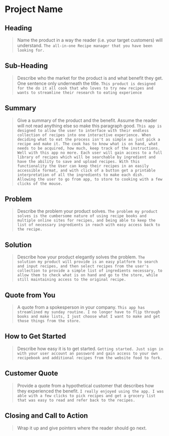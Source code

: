 # Project Name #

<!--
> This material was originally posted [here](http://www.quora.com/What-is-Amazons-approach-to-product-development-and-product-management). It is reproduced here for posterities sake.

There is an approach called "working backwards" that is widely used at Amazon. They work backwards from the customer, rather than starting with an idea for a product and trying to bolt customers onto it. While working backwards can be applied to any specific product decision, using this approach is especially important when developing new products or features.

For new initiatives a product manager typically starts by writing an internal press release announcing the finished product. The target audience for the press release is the new/updated product's customers, which can be retail customers or internal users of a tool or technology. Internal press releases are centered around the customer problem, how current solutions (internal or external) fail, and how the new product will blow away existing solutions.

If the benefits listed don't sound very interesting or exciting to customers, then perhaps they're not (and shouldn't be built). Instead, the product manager should keep iterating on the press release until they've come up with benefits that actually sound like benefits. Iterating on a press release is a lot less expensive than iterating on the product itself (and quicker!).

If the press release is more than a page and a half, it is probably too long. Keep it simple. 3-4 sentences for most paragraphs. Cut out the fat. Don't make it into a spec. You can accompany the press release with a FAQ that answers all of the other business or execution questions so the press release can stay focused on what the customer gets. My rule of thumb is that if the press release is hard to write, then the product is probably going to suck. Keep working at it until the outline for each paragraph flows.

Oh, and I also like to write press-releases in what I call "Oprah-speak" for mainstream consumer products. Imagine you're sitting on Oprah's couch and have just explained the product to her, and then you listen as she explains it to her audience. That's "Oprah-speak", not "Geek-speak".

Once the project moves into development, the press release can be used as a touchstone; a guiding light. The product team can ask themselves, "Are we building what is in the press release?" If they find they're spending time building things that aren't in the press release (overbuilding), they need to ask themselves why. This keeps product development focused on achieving the customer benefits and not building extraneous stuff that takes longer to build, takes resources to maintain, and doesn't provide real customer benefit (at least not enough to warrant inclusion in the press release).
 -->

## Heading ##
  > Name the product in a way the reader (i.e. your target customers) will understand.
`The all-in-one Recipe manager that you have been looking for.`
## Sub-Heading ##
  > Describe who the market for the product is and what benefit they get. One sentence only underneath the title.
  `This product is designed for the do it all cook that who loves to try new recipes and wants to streamline their research to eating experience`
## Summary ##
  > Give a summary of the product and the benefit. Assume the reader will not read anything else so make this paragraph good.
  `This app is designed to allow the user to interface with their endless collection of recipes into one interactive experience. When deciding what to eat the process isn't as simple as just pick a recipe and make it. The cook has to know what is on hand, what needs to be acquired, how much, keep track of the instructions. Well with this app no more. Each user will gain access to a full library of recipes which will be searchable by ingredient and have the ability to save and upload recipes. With this functionality the User can keep their recipes in an easily accessible format, and with click of a button get a printable interpretation of all the ingredients to make each dish. Allowing the user to go from app, to store to cooking with a few clicks of the mouse.`

## Problem ##
  > Describe the problem your product solves.
`The problem my product solves is the cumbersome nature of using recipe books and multiple online sites for recipes, and being able to keep the list of necessary ingredients in reach with easy access back to the recipe.`
## Solution ##
  > Describe how your product elegantly solves the problem.
`The solution my product will provide is an easy platform to search and input recipes, and then select recipes from the user's collection to provide a simple list of ingredients necessary, to allow them to check what is on hand and go to the store, while still maintaining access to the original recipe.`
## Quote from You ##
  > A quote from a spokesperson in your company.
`This app has streamlined my sunday routine. I no longer have to flip through books and make lists, I just choose what I want to make and get those things from the store.`
## How to Get Started ##
  > Describe how easy it is to get started.
`Getting started. Just sign in with your user account an password and gain access to your own recipebook and additional recipes from the website food to fork.`
## Customer Quote ##
  > Provide a quote from a hypothetical customer that describes how they experienced the benefit.
`I really enjoyed using the app. I was able with a few clicks to pick recipes and get a grocery list that was easy to read and refer back to the recipes.`
## Closing and Call to Action ##
  > Wrap it up and give pointers where the reader should go next.
